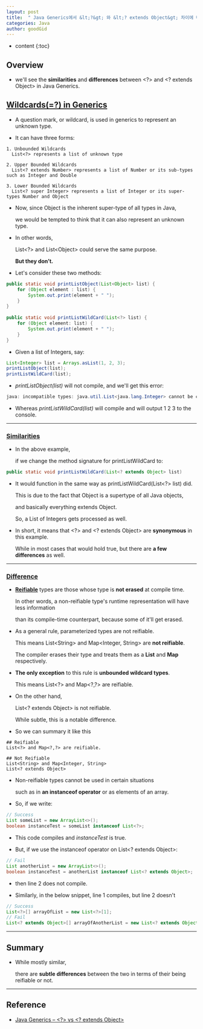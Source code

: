 ```yaml
---
layout: post
title:  " Java Generics에서 &lt;?&gt; 와 &lt;? extends Object&gt; 차이에 대해 알아보자 "
categories: Java
author: goodGid
---
```

* content
{:toc}

## Overview

* we'll see the **similarities** and **differences** between <?> and <? extends Object> in Java Generics.





## [Wildcards(=?) in Generics](https://www.baeldung.com/java-generics-vs-extends-object#wildcards)

* A question mark, or wildcard, is used in generics to represent an unknown type. 

* It can have three forms:

```
1. Unbounded Wildcards
  List<?> represents a list of unknown type

2. Upper Bounded Wildcards 
  List<? extends Number> represents a list of Number or its sub-types such as Integer and Double

3. Lower Bounded Wildcards
  List<? super Integer> represents a list of Integer or its super-types Number and Object
```

* Now, since Object is the inherent super-type of all types in Java, 

  we would be tempted to think that it can also represent an unknown type. 

* In other words,

  List&lt;?&gt; and List&lt;Object&gt; could serve the same purpose.

  **But they don’t.**

* Let's consider these two methods:

``` java
public static void printListObject(List<Object> list) {
    for (Object element : list) {
        System.out.print(element + " ");
    }
}
 
public static void printListWildCard(List<?> list) {
    for (Object element: list) {
        System.out.print(element + " ");
    } 
}
```

* Given a list of Integers, say:

``` java
List<Integer> list = Arrays.asList(1, 2, 3);
printListObject(list); 
printListWildCard(list);
```

* *printListObject(list)* will not compile, and we'll get this error:

``` java
java: incompatible types: java.util.List<java.lang.Integer> cannot be converted to java.util.List<java.lang.Object>
```

* Whereas *printListWildCard(list)* will compile and will output 1 2 3 to the console.


---

### [Similarities](https://www.baeldung.com/java-generics-vs-extends-object#similarities)

* In the above example, 

  if we change the method signature for printListWildCard to:

``` java
public static void printListWildCard(List<? extends Object> list)
```

* It would function in the same way as printListWildCard(List<?> list) did. 

  This is due to the fact that Object is a supertype of all Java objects, 
  
  and basically everything extends Object. 
  
  So, a List of Integers gets processed as well.

* In short, it means that &lt;?&gt; and &lt;? extends Object&gt; are **synonymous** in this example.

  While in most cases that would hold true, but there are **a few differences** as well. 



---


### [Difference](https://www.baeldung.com/java-generics-vs-extends-object#differences)


* **[Reifiable](https://www.baeldung.com/java-super-type-tokens#1reification)** types are those whose type is **not erased** at compile time.

  In other words, a non-reifiable type's runtime representation will have less information 
  
  than its compile-time counterpart, because some of it'll get erased.

* As a general rule, parameterized types are not reifiable. 

  This means List&lt;String&gt; and Map<Integer, String> are **not reifiable**.
  
  The compiler erases their type and treats them as a **List** and **Map** respectively.

* **The only exception** to this rule is **unbounded wildcard types**.

  This means List&lt;?&gt; and Map&lt;?,?&gt; are reifiable.

* On the other hand, 

  List<? extends Object> is not reifiable. 
  
  While subtle, this is a notable difference.

* So we can summary it like this

```
## Reifiable
List<?> and Map<?,?> are reifiable.

## Not Reifiable
List<String> and Map<Integer, String>
List<? extends Object>
```

* Non-reifiable types cannot be used in certain situations 

  such as in **an instanceof operator** or as elements of an array.

* So, if we write:

``` java
// Success
List someList = new ArrayList<>();
boolean instanceTest = someList instanceof List<?>;
```

* This code compiles and *instanceTest* is true.

* But, if we use the instanceof operator on List<? extends Object>:

``` java
// Fail
List anotherList = new ArrayList<>();
boolean instanceTest = anotherList instanceof List<? extends Object>;
```

* then line 2 does not compile.

* Similarly, in the below snippet, line 1 compiles, but line 2 doesn't

``` java
// Success
List<?>[] arrayOfList = new List<?>[1];
// Fail
List<? extends Object>[] arrayOfAnotherList = new List<? extends Object>[1]
```

---

## Summary

* While mostly similar, 

  there are **subtle differences** between the two in terms of their being reifiable or not.

---

## Reference

* [Java Generics – <?> vs <? extends Object>](https://www.baeldung.com/java-generics-vs-extends-object)